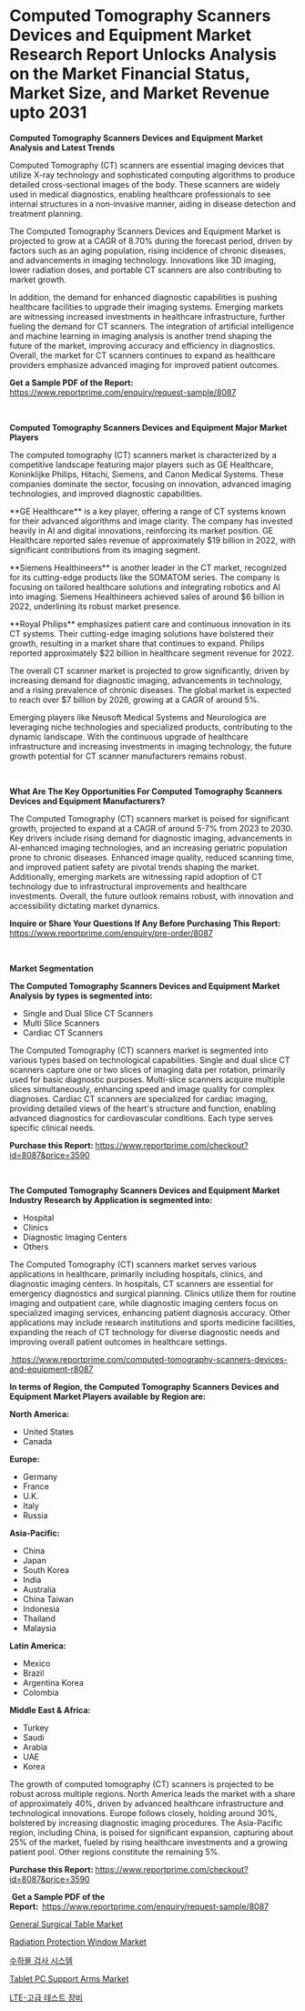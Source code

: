 <p><h1>Computed Tomography Scanners Devices and Equipment Market Research Report Unlocks Analysis on the Market Financial Status, Market Size, and Market Revenue upto 2031</h1></p><p><strong>Computed Tomography Scanners Devices and Equipment Market Analysis and Latest Trends</strong></p>
<p><p>Computed Tomography (CT) scanners are essential imaging devices that utilize X-ray technology and sophisticated computing algorithms to produce detailed cross-sectional images of the body. These scanners are widely used in medical diagnostics, enabling healthcare professionals to see internal structures in a non-invasive manner, aiding in disease detection and treatment planning.</p><p>The Computed Tomography Scanners Devices and Equipment Market is projected to grow at a CAGR of 8.70% during the forecast period, driven by factors such as an aging population, rising incidence of chronic diseases, and advancements in imaging technology. Innovations like 3D imaging, lower radiation doses, and portable CT scanners are also contributing to market growth. </p><p>In addition, the demand for enhanced diagnostic capabilities is pushing healthcare facilities to upgrade their imaging systems. Emerging markets are witnessing increased investments in healthcare infrastructure, further fueling the demand for CT scanners. The integration of artificial intelligence and machine learning in imaging analysis is another trend shaping the future of the market, improving accuracy and efficiency in diagnostics. Overall, the market for CT scanners continues to expand as healthcare providers emphasize advanced imaging for improved patient outcomes.</p></p>
<p><strong>Get a Sample PDF of the Report:&nbsp;</strong> <a href="https://www.reportprime.com/enquiry/request-sample/8087">https://www.reportprime.com/enquiry/request-sample/8087</a></p>
<p>&nbsp;</p>
<p><strong>Computed Tomography Scanners Devices and Equipment Major Market Players</strong></p>
<p><p>The computed tomography (CT) scanners market is characterized by a competitive landscape featuring major players such as GE Healthcare, Koninklijke Philips, Hitachi, Siemens, and Canon Medical Systems. These companies dominate the sector, focusing on innovation, advanced imaging technologies, and improved diagnostic capabilities.</p><p>**GE Healthcare** is a key player, offering a range of CT systems known for their advanced algorithms and image clarity. The company has invested heavily in AI and digital innovations, reinforcing its market position. GE Healthcare reported sales revenue of approximately $19 billion in 2022, with significant contributions from its imaging segment.</p><p>**Siemens Healthineers** is another leader in the CT market, recognized for its cutting-edge products like the SOMATOM series. The company is focusing on tailored healthcare solutions and integrating robotics and AI into imaging. Siemens Healthineers achieved sales of around $6 billion in 2022, underlining its robust market presence.</p><p>**Royal Philips** emphasizes patient care and continuous innovation in its CT systems. Their cutting-edge imaging solutions have bolstered their growth, resulting in a market share that continues to expand. Philips reported approximately $22 billion in healthcare segment revenue for 2022.</p><p>The overall CT scanner market is projected to grow significantly, driven by increasing demand for diagnostic imaging, advancements in technology, and a rising prevalence of chronic diseases. The global market is expected to reach over $7 billion by 2026, growing at a CAGR of around 5%.</p><p>Emerging players like Neusoft Medical Systems and Neurologica are leveraging niche technologies and specialized products, contributing to the dynamic landscape. With the continuous upgrade of healthcare infrastructure and increasing investments in imaging technology, the future growth potential for CT scanner manufacturers remains robust.</p></p>
<p>&nbsp;</p>
<p><strong>What Are The Key Opportunities For Computed Tomography Scanners Devices and Equipment Manufacturers?</strong></p>
<p><p>The Computed Tomography (CT) scanners market is poised for significant growth, projected to expand at a CAGR of around 5-7% from 2023 to 2030. Key drivers include rising demand for diagnostic imaging, advancements in AI-enhanced imaging technologies, and an increasing geriatric population prone to chronic diseases. Enhanced image quality, reduced scanning time, and improved patient safety are pivotal trends shaping the market. Additionally, emerging markets are witnessing rapid adoption of CT technology due to infrastructural improvements and healthcare investments. Overall, the future outlook remains robust, with innovation and accessibility dictating market dynamics.</p></p>
<p><strong>Inquire or Share Your Questions If Any Before Purchasing This Report:</strong> <a href="https://www.reportprime.com/enquiry/pre-order/8087">https://www.reportprime.com/enquiry/pre-order/8087</a></p>
<p>&nbsp;</p>
<p><strong>Market Segmentation</strong></p>
<p><strong>The Computed Tomography Scanners Devices and Equipment Market Analysis by types is segmented into:</strong></p>
<p><ul><li>Single and Dual Slice CT Scanners</li><li>Multi Slice Scanners</li><li>Cardiac CT Scanners</li></ul></p>
<p><p>The Computed Tomography (CT) scanners market is segmented into various types based on technological capabilities. Single and dual slice CT scanners capture one or two slices of imaging data per rotation, primarily used for basic diagnostic purposes. Multi-slice scanners acquire multiple slices simultaneously, enhancing speed and image quality for complex diagnoses. Cardiac CT scanners are specialized for cardiac imaging, providing detailed views of the heart's structure and function, enabling advanced diagnostics for cardiovascular conditions. Each type serves specific clinical needs.</p></p>
<p><strong>Purchase this Report:&nbsp;</strong><a href="https://www.reportprime.com/checkout?id=8087&price=3590">https://www.reportprime.com/checkout?id=8087&price=3590</a></p>
<p>&nbsp;</p>
<p><strong>The Computed Tomography Scanners Devices and Equipment Market Industry Research by Application is segmented into:</strong></p>
<p><ul><li>Hospital</li><li>Clinics</li><li>Diagnostic Imaging Centers</li><li>Others</li></ul></p>
<p><p>The Computed Tomography (CT) scanners market serves various applications in healthcare, primarily including hospitals, clinics, and diagnostic imaging centers. In hospitals, CT scanners are essential for emergency diagnostics and surgical planning. Clinics utilize them for routine imaging and outpatient care, while diagnostic imaging centers focus on specialized imaging services, enhancing patient diagnosis accuracy. Other applications may include research institutions and sports medicine facilities, expanding the reach of CT technology for diverse diagnostic needs and improving overall patient outcomes in healthcare settings.</p></p>
<p><a href="https://www.reportprime.com/computed-tomography-scanners-devices-and-equipment-r8087">&nbsp;https://www.reportprime.com/computed-tomography-scanners-devices-and-equipment-r8087</a></p>
<p><strong>In terms of Region, the Computed Tomography Scanners Devices and Equipment Market Players available by Region are:</strong></p>
<p>
    <p> <strong> North America: </strong>
        <ul>
            <li>United States</li>
            <li>Canada</li>
        </ul>
        </p> 
    <p> <strong> Europe: </strong>
        <ul>
            <li>Germany</li>
            <li>France</li>
            <li>U.K.</li>
            <li>Italy</li>
            <li>Russia</li>
        </ul>
        </p> 
    <p> <strong> Asia-Pacific: </strong>
        <ul>
            <li>China</li>
            <li>Japan</li>
            <li>South Korea</li>
            <li>India</li>
            <li>Australia</li>
            <li>China Taiwan</li>
            <li>Indonesia</li>
            <li>Thailand</li>
            <li>Malaysia</li>
        </ul>
        </p> 
    <p> <strong> Latin America: </strong>
        <ul>
            <li>Mexico</li>
            <li>Brazil</li>
            <li>Argentina Korea</li>
            <li>Colombia</li>
        </ul>
        </p> 
    <p> <strong> Middle East & Africa: </strong>
        <ul>
            <li>Turkey</li>
            <li>Saudi</li>
            <li>Arabia</li>
            <li>UAE</li>
            <li>Korea</li>
        </ul>
    </p>
    </p>
<p><p>The growth of computed tomography (CT) scanners is projected to be robust across multiple regions. North America leads the market with a share of approximately 40%, driven by advanced healthcare infrastructure and technological innovations. Europe follows closely, holding around 30%, bolstered by increasing diagnostic imaging procedures. The Asia-Pacific region, including China, is poised for significant expansion, capturing about 25% of the market, fueled by rising healthcare investments and a growing patient pool. Other regions constitute the remaining 5%.</p></p>
<p><strong>Purchase this Report: </strong><a href="https://www.reportprime.com/checkout?id=8087&price=3590">https://www.reportprime.com/checkout?id=8087&price=3590</a></p>
<p>&nbsp;<strong>Get a Sample PDF of the Report:&nbsp;&nbsp;</strong><a href="https://www.reportprime.com/enquiry/request-sample/8087">https://www.reportprime.com/enquiry/request-sample/8087</a></p>
<p><strong></strong></p>
<p><p><a href="https://www.linkedin.com/pulse/general-surgical-table-market-segmentation-geographical-vl1je?trackingId=uZkZIKrJRveIOCoYsYpE%2Bg%3D%3D">General Surgical Table Market</a></p><p><a href="https://github.com/MelgarBasny/Market-Research-Report-List-1/blob/main/radiation-protection-window-market.md">Radiation Protection Window Market</a></p><p><a href="https://medium.com/@puputzim_20688/%EC%84%B8%EA%B3%84-luggage-screening-system-market-%EC%9D%80-2024%EC%97%90%EC%84%9C-2031%EB%A1%9C-%EC%97%B0%ED%8F%89%EA%B7%A0-%EC%A6%9D%EA%B0%80%EC%9C%A8%EC%9D%84-%EB%B3%B4%EC%9D%BC-%EA%B2%83%EC%9C%BC%EB%A1%9C-%EC%98%88%EC%83%81%EB%90%A9%EB%8B%88%EB%8B%A4-c7143afd269b">수하물 검사 시스템</a></p><p><a href="https://issuu.com/reportprime-2/docs/tablet-pc-support-arms-market-size-_60a7850ac5f9a2">Tablet PC Support Arms Market</a></p><p><a href="https://medium.com/@puputzim_20688/lte-advanced-%ED%85%8C%EC%8A%A4%ED%8A%B8-%EC%9E%A5%EB%B9%84-%EC%8B%9C%EC%9E%A5-%EB%8F%99%ED%96%A5-%EB%B0%8F-%EC%A0%84%EB%9E%B5%EC%A0%81-%EC%8B%9C%EC%9E%A5-%ED%86%B5%EC%B0%B0%EB%A0%A5-2024-2031-658db75a9015">LTE-고급 테스트 장비</a></p></p>